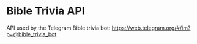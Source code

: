 # Bible Trivia API

API used by the Telegram Bible trivia bot: https://web.telegram.org/#/im?p=@bible_trivia_bot



